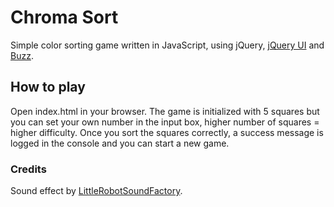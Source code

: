 # Chroma Sort
Simple color sorting game written in JavaScript, using jQuery, [jQuery UI](https://jqueryui.com/) and [Buzz](http://buzz.jaysalvat.com/).

## How to play
Open index.html in your browser. The game is initialized with 5 squares but you can set your own number in the input box, higher number of squares = higher difficulty. Once you sort the squares correctly, a success message is logged in the console and you can start a new game.

### Credits
Sound effect by [LittleRobotSoundFactory](https://freesound.org/people/LittleRobotSoundFactory/).

